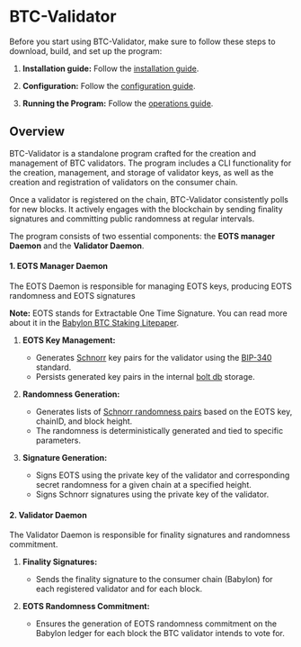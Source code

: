 # BTC-Validator

Before you start using BTC-Validator, make sure to follow these steps to download, build, and set up the program:

1. **Installation guide:** Follow the [installation guide](docs/installation.md).

2. **Configuration:** Follow the  [configuration guide](docs/configuration.md).

3. **Running the Program:** Follow the [operations guide](docs/operations.md).

## Overview

BTC-Validator is a standalone program crafted for the creation and management of BTC validators. 
The program includes a CLI functionality for the creation, management, and storage of validator keys, as well as the creation and registration of validators on the consumer chain.

Once a validator is registered on the chain, BTC-Validator consistently polls for new blocks. It actively engages 
with the blockchain by sending finality signatures and committing public randomness at regular intervals.

The program consists of two essential components: the **EOTS manager Daemon** and the **Validator Daemon**.

#### 1. EOTS Manager Daemon
The EOTS Daemon is responsible for managing EOTS keys, producing EOTS randomness 
and EOTS signatures

**Note:** EOTS stands for Extractable One Time Signature. You can read more about it in the [Babylon BTC 
Staking Litepaper](https://docs.babylonchain.io/assets/files/btc_staking_litepaper-32bfea0c243773f0bfac63e148387aef.pdf).

1. **EOTS Key Management:**
    - Generates [Schnorr](https://en.wikipedia.org/wiki/Schnorr_signature) key pairs for the validator using the 
      [BIP-340](https://github.com/bitcoin/bips/blob/master/bip-0340.mediawiki) standard.
    - Persists generated key pairs in the internal [bolt db](https://github.com/etcd-io/bbolt) storage.

2. **Randomness Generation:**
    - Generates lists of [Schnorr randomness pairs](https://www.researchgate.net/publication/222835548_Schnorr_Randomness) based on the EOTS key, chainID, and block height.
    - The randomness is deterministically generated and tied to specific parameters.

3. **Signature Generation:**
    - Signs EOTS using the private key of the validator and corresponding secret randomness for a given chain at a specified height.
    - Signs Schnorr signatures using the private key of the validator.

#### 2. Validator Daemon

The Validator Daemon is responsible for finality signatures and randomness commitment.

1. **Finality Signatures:**
    - Sends the finality signature to the consumer chain (Babylon) for each registered validator and for each block.

2. **EOTS Randomness Commitment:**
    - Ensures the generation of EOTS randomness commitment on the Babylon ledger for each block the BTC validator intends to vote for.
